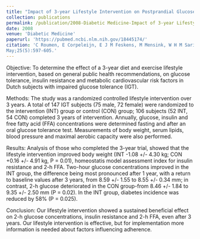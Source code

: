 ```yaml
---
title: "Impact of 3-year Lifestyle Intervention on Postprandial Glucose Metabolism: The SLIM Study"
collection: publications
permalink: /publication/2008-Diabetic Medicine-Impact of 3-year Lifestyle Intervention on Postprandial Glucose Metabolism: The SLIM Study
date: 2008
venue: 'Diabetic Medicine'
paperurl: 'https://pubmed.ncbi.nlm.nih.gov/18445174/'
citation: 'C Roumen, E Corpeleijn, E J M Feskens, M Mensink, W H M Saris, E E Blaak (2008). Diabet Med.
May;25(5):597-605.'
---
```

Objective: To determine the effect of a 3-year diet and exercise lifestyle intervention, based on general public health recommendations, on glucose tolerance, insulin resistance and metabolic cardiovascular risk factors in Dutch subjects with impaired glucose tolerance (IGT).

Methods: The study was a randomized controlled lifestyle intervention over 3 years. A total of 147 IGT subjects (75 male, 72 female) were randomized to the intervention (INT) group or control (CON) group; 106 subjects (52 INT, 54 CON) completed 3 years of intervention. Annually, glucose, insulin and free fatty acid (FFA) concentrations were determined fasting and after an oral glucose tolerance test. Measurements of body weight, serum lipids, blood pressure and maximal aerobic capacity were also performed.

Results: Analysis of those who completed the 3-year trial, showed that the lifestyle intervention improved body weight (INT -1.08 +/- 4.30 kg; CON +0.16 +/- 4.91 kg, P = 0.01), homeostatis model assessment index for insulin resistance and 2-h FFA. Two-hour glucose concentrations improved in the INT group, the difference being most pronounced after 1 year, with a return to baseline values after 3 years, from 8.59 +/- 1.55 to 8.55 +/- 0.34 mm; in contrast, 2-h glucose deteriorated in the CON group-from 8.46 +/- 1.84 to 9.35 +/- 2.50 mm (P = 0.02). In the INT group, diabetes incidence was reduced by 58% (P = 0.025).

Conclusion: Our lifestyle intervention showed a sustained beneficial effect on 2-h glucose concentrations, insulin resistance and 2-h FFA, even after 3 years. Our lifestyle intervention is effective, but for implementation more information is needed about factors influencing adherence.



